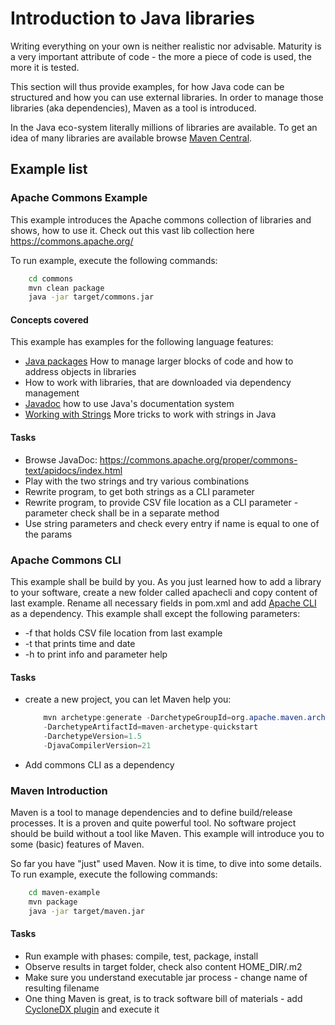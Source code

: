 # Introduction to Java libraries

Writing everything on your own is neither realistic nor advisable. Maturity is a very important attribute of code - the more a piece of code is used, the more it is tested.

This section will thus provide examples, for how Java code can be structured and how you can use external libraries. In order to manage those libraries (aka dependencies), Maven as a tool is introduced. 

In the Java eco-system literally millions of libraries are available. To get an idea of many libraries are available browse [Maven Central](https://mvnrepository.com/). 

## Example list

### Apache Commons Example
This example introduces the Apache commons collection of libraries and shows, how to use it. Check out this vast lib collection here https://commons.apache.org/

To run example, execute the following commands:
```bash
    cd commons
    mvn clean package
    java -jar target/commons.jar
```

#### Concepts covered
This example has examples for the following language features:
* [Java packages](https://www.w3schools.com/java/java_packages.asp) How to manage larger blocks of code and how to address objects in libraries
* How to work with libraries, that are downloaded via dependency management
* [Javadoc](https://en.wikipedia.org/wiki/Javadoc) how to use Java's documentation system
* [Working with Strings](https://www.w3schools.com/java/java_strings.asp) More tricks to work with strings in Java

#### Tasks
* Browse JavaDoc: https://commons.apache.org/proper/commons-text/apidocs/index.html
* Play with the two strings and try various combinations
* Rewrite program, to get both strings as a CLI parameter
* Rewrite program, to provide CSV file location as a CLI parameter - parameter check shall be in a separate method
* Use string parameters and check every entry if name is equal to one of the params

### Apache Commons CLI
This example shall be build by you. As you just learned how to add a library to your software, create a new folder called apachecli and copy content of last example. Rename all necessary fields in pom.xml and add [Apache CLI](https://commons.apache.org/proper/commons-cli/introduction.html) as a dependency. This example shall except the following parameters:
* -f that holds CSV file location from last example
* -t that prints time and date
* -h to print info and parameter help

#### Tasks
* create a new project, you can let Maven help you:
    ```java
        mvn archetype:generate -DarchetypeGroupId=org.apache.maven.archetypes 
        -DarchetypeArtifactId=maven-archetype-quickstart 
        -DarchetypeVersion=1.5 
        -DjavaCompilerVersion=21
    ```
* Add commons CLI as a dependency

### Maven Introduction
Maven is a tool to manage dependencies and to define build/release processes. It is a proven and quite powerful tool. No software project should be build without a tool like Maven. This example will introduce you to some (basic) features of Maven.

So far you have "just" used Maven. Now it is time, to dive into some details.
To run example, execute the following commands:
```bash
    cd maven-example
    mvn package
    java -jar target/maven.jar
```

#### Tasks
* Run example with phases: compile, test, package, install
* Observe results in target folder, check also content HOME_DIR/.m2
* Make sure you understand executable jar process - change name of resulting filename
* One thing Maven is great, is to track software bill of materials - add [CycloneDX plugin](https://github.com/CycloneDX/cyclonedx-maven-plugin) and execute it
 